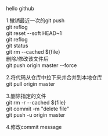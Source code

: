hello github


1.撤销最近一次的git push  
 git reflog  
  git reset --soft HEAD~1  
  git reflog   
  git status   
  git rm --cached ${file}  
  删除/修改该文件后  
  git push origin master --force  


2.将代码从仓库中拉下来并合并到本地仓库  
  git pull origin master  


3.删除指定的文件  
 git rm -r --cached ${file}  
  git commit -m "delete file"  
  git push -u origin master  


4.修改commit message  

